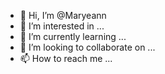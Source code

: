 - 👋 Hi, I’m @Maryeann
- 👀 I’m interested in ...
- 🌱 I’m currently learning ...
- 💞️ I’m looking to collaborate on ...
- 📫 How to reach me ...

<!---
Maryeann/Maryeann is a ✨ special ✨ repository because its `README.md` (this file) appears on your GitHub profile.
You can click the Preview link to take a look at your changes.
--->
